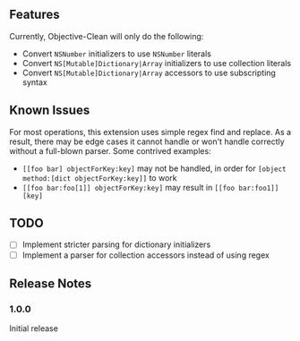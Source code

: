 ## Features

Currently, Objective-Clean will only do the following:

- Convert `NSNumber` initializers to use `NSNumber` literals
- Convert `NS[Mutable]Dictionary|Array` initializers to use collection literals
- Convert `NS[Mutable]Dictionary|Array` accessors to use subscripting syntax

## Known Issues

For most operations, this extension uses simple regex find and replace. As a result, there may be edge cases it cannot handle or won't handle correctly without a full-blown parser. Some contrived examples:

- `[[foo bar] objectForKey:key]` may not be handled, in order for `[object method:[dict objectForKey:key]]` to work
- `[[foo bar:foo[1]] objectForKey:key]` may result in `[[foo bar:foo1]][key]`

## TODO

- [ ] Implement stricter parsing for dictionary initializers
- [ ] Implement a parser for collection accessors instead of using regex

## Release Notes

### 1.0.0

Initial release
